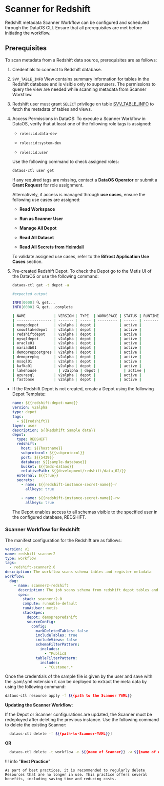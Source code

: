 # Scanner for Redshift

Redshift metadata Scanner Workflow can be configured and scheduled through the DataOS CLI. Ensure that all prerequisites are met before initiating the workflow.



## Prerequisites

To scan metadata from a Redshift data source, prerequisites are as follows:

1. Credentials to connect to Redshift database.
2. `SVV_TABLE_INFO` View contains summary information for tables in the Redshift database and is visible only to superusers. The permissions to query the view are needed while scanning metadata from Scanner Workflow.
3. Redshift user must grant `SELECT` privilege on table [SVV_TABLE_INFO](https://docs.aws.amazon.com/redshift/latest/dg/r_SVV_TABLE_INFO.html) to fetch the metadata of tables and views.
4. Access Permissions in DataOS: To execute a Scanner Workflow in DataOS, verify that at least one of the following role tags is assigned:
    
    * `roles:id:data-dev`
    
    * `roles:id:system-dev`
    
    * `roles:id:user`
    
    Use the following command to check assigned roles:
    
    ```bash
    dataos-ctl user get
    ```
    
    If any required tags are missing, contact a **DataOS Operator** or submit a **Grant Request** for role assignment.
    
    Alternatively, if access is managed through **use cases**, ensure the following use cases are assigned:
    
    * **Read Workspace**
    
    * **Run as Scanner User**
    
    * **Manage All Depot**
    
    * **Read All Dataset**
    
    * **Read All Secrets from Heimdall**
    
    To validate assigned use cases, refer to the **Bifrost Application Use Cases** section.

5. Pre-created Redshift Depot. To check the Depot go to the Metis UI of the DataOS or use the following command:
    
    ```bash
    dataos-ctl get -t depot -a
    ```

    ```bash
    #expected output
    
    INFO[0000] 🔍 get...
    INFO[0000] 🔍 get...complete
    
    | NAME             | VERSION | TYPE  | WORKSPACE | STATUS | RUNTIME | OWNER      |
    | ---------------- | ------- | ----- | --------- | ------ | ------- | ---------- |
    | mongodepot       | v2alpha | depot |           | active |         | usertest   |
    | snowflakedepot   | v2alpha | depot |           | active |         | gojo       |
    | redshiftdepot    | v2alpha | depot |           | active |         | kira       |
    | mysqldepot       | v2alpha | depot |           | active |         | ryuk       |
    | oracle01         | v2alpha | depot |           | active |         | drdoom     |
    | mariadb01        | v2alpha | depot |           | active |         | tonystark  |
    | demopreppostgres | v2alpha | depot |           | active |         | slimshaddy |
    | demoprepbq       | v2alpha | depot |           | active |         | pengvin    |
    | mssql01          | v2alpha | depot |           | active |         | hulk       |
    | kafka01          | v2alpha | depot |           | active |         | peeter     |
    | lakehouse          | v2alpha | depot |           | active |         | blackpink  |
    | azuresql         | v2alpha | depot |           | active |         | arnold     |
    | fastbase         | v2alpha | depot |           | active |         | ddevil     |
    ```

- If the Redshift Depot is not created, create a Depot using the following Depot Template:

    ```yaml
    name: ${{redshift-depot-name}}
    version: v2alpha
    type: depot
    tags:
      - ${{redshift}}
    layer: user
    description: ${{Redshift Sample data}}
    depot:
      type: REDSHIFT
      redshift:
        host: ${{hostname}}
        subprotocol: ${{subprotocol}}
        port: ${{5439}}
        database: ${{sample-database}}
        bucket: ${{tmdc-dataos}}
        relativePath: ${{development/redshift/data_02/}}
      external: ${{true}}
      secrets:
        - name: ${{redshift-instance-secret-name}}-r
          allkeys: true
    
        - name: ${{redshift-instance-secret-name}}-rw
          allkeys: true
    ```
  
  The Depot enables access to all schemas visible to the specified user in the configured database, REDSHIFT.

### Scanner Workflow for Redshift

The manifest configuration for the Redshift are as follows: 

```yaml
version: v1
name: redshift-scanner2
type: workflow
tags:
  - redshift-scanner2.0
description: The workflow scans schema tables and register metadata
workflow:
  dag:
    - name: scanner2-redshift
      description: The job scans schema from redshift depot tables and register metadata to metis2
      spec:
        stack: scanner:2.0
        compute: runnable-default
        runAsUser: metis
        stackSpec:
          depot: demoprepredshift
          sourceConfig:
            config:
              markDeletedTables: false
              includeTables: true
              includeViews: false
              schemaFilterPattern:
                includes:
                  - ^Public$
              tableFilterPattern:
                includes:
                  - ^Customer.*
```

Once the credentials of the sample file is given by the user and save with the .yam/.yml extension it can be deployed to extract the meta data by using the following command:

```bash
dataos-ctl resource apply -f ${{path to the Scanner YAML}}
```
**Updating the Scanner Workflow**:

If the Depot or Scanner configurations are updated, the Scanner must be redeployed after deleting the previous instance. Use the following command to delete the existing Scanner:

```bash 
  dataos-ctl delete -f ${{path-to-Scanner-YAML}}]
```

**OR**

```bash
  dataos-ctl delete -t workflow -n ${{name of Scanner}} -w ${{name of workspace}}
```


!!! info "**Best Practice**"

    As part of best practices, it is recommended to regularly delete Resources that are no longer in use. This practice offers several benefits, including saving time and reducing costs.
